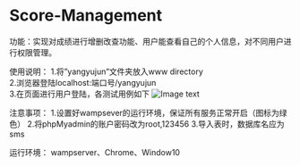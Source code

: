# Score-Management
功能：实现对成绩进行增删改查功能、用户能查看自己的个人信息，对不同用户进行权限管理。

使用说明：
1.将”yangyujun”文件夹放入www directory  
2.浏览器登陆localhost:端口号/yangyujun  
3.在页面进行用户登陆，各测试用例如下 
![Image text](https://github.com/Ian0903/repositpry/master/Score-Management/testAccount.png)

注意事项：
1.设置好wampsever的运行环境，保证所有服务正常开启（图标为绿色） 
2.将phpMyadmin的账户密码改为root,123456 
3.导入表时，数据库名应为sms  

运行环境：
wampserver、Chrome、Window10
